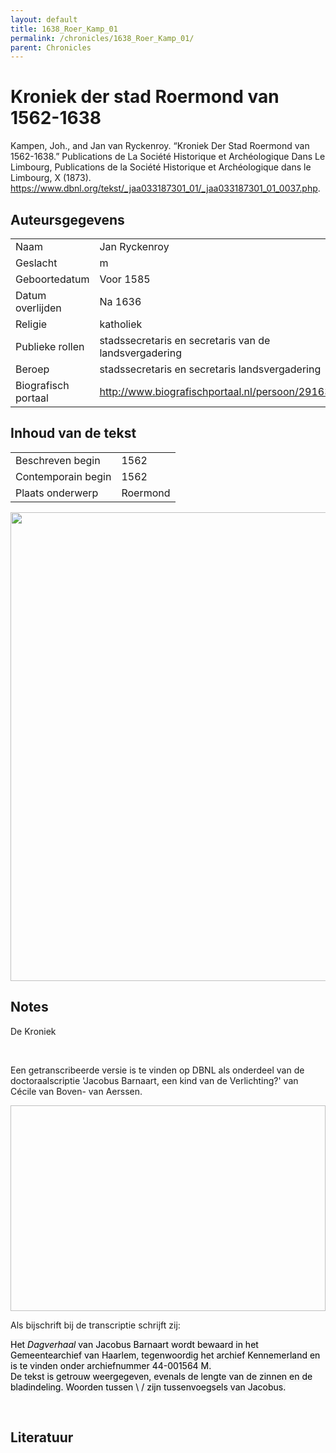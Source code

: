 ```yaml
---
layout: default
title: 1638_Roer_Kamp_01
permalink: /chronicles/1638_Roer_Kamp_01/
parent: Chronicles
--- 
```



# Kroniek der stad Roermond van 1562-1638 

Kampen, Joh., and Jan van Ryckenroy. “Kroniek Der Stad Roermond van 1562-1638.” Publications de La Société Historique et Archéologique Dans Le Limbourg, Publications de la Société Historique et Archéologique dans le Limbourg, X (1873). https://www.dbnl.org/tekst/_jaa033187301_01/_jaa033187301_01_0037.php. 

## Auteursgegevens 

| | | 
| --------------- | --------------- | 
| Naam | Jan Ryckenroy | 
| Geslacht | m | 
 | Geboortedatum | Voor 1585 | 
| Datum overlijden | Na 1636 | 
| Religie | katholiek | 
| Publieke rollen | stadssecretaris en secretaris van de landsvergadering | 
| Beroep | stadssecretaris en secretaris landsvergadering | 
| Biografisch portaal | http://www.biografischportaal.nl/persoon/29163203 | 

## Inhoud van de tekst 

| | | 
| --------------- | --------------- | 
| Beschreven begin | 1562 | 
| Contemporain begin | 1562 | 
| Plaats onderwerp | Roermond | 

[<img src="..\..\barplots_chronicles\1638_Roer_Kamp_01.jpg" width="750"/>](..\..\barplots_chronicles\1638_Roer_Kamp_01.jpg) 

## Notes 

<div data-schema-version="8"><p>De Kroniek</p>
<p>&nbsp;</p>
<p>Een getranscribeerde versie is te vinden op DBNL als onderdeel van de doctoraalscriptie 'Jacobus Barnaart, een kind van de Verlichting?' van Cécile van Boven- van Aerssen.</p>
<p><img alt="" data-attachment-key="XMKBAG3I" width="606" height="329"></p>
<p>Als bijschrift bij de transcriptie schrijft zij:</p>
<p><span style="color: #000000"><span style="background-color: #f3f4f5">Het&nbsp;</span></span><em><span style="color: #000000"><span style="background-color: #f3f4f5">Dagverhaal</span></span></em><span style="color: #000000"><span style="background-color: #f3f4f5">&nbsp;van Jacobus Barnaart wordt bewaard in het Gemeentearchief van Haarlem, tegenwoordig het archief Kennemerland en is te vinden onder archiefnummer 44-001564 M.<br>De tekst is getrouw weergegeven, evenals de lengte van de zinnen en de bladindeling. Woorden tussen \ / zijn tussenvoegsels van Jacobus.</span></span></p>
<p>&nbsp;</p>
</div> 

## Literatuur 

